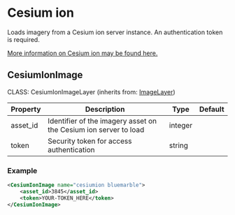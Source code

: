 # Cesium ion

Loads imagery from a Cesium ion server instance. An authentication token is required.

[More information on Cesium ion may be found here.]([https://cesium.com/cesium-ion/)

## CesiumIonImage

CLASS: CesiumIonImageLayer (inherits from: [ImageLayer](image.md))

| Property | Description                                                  | Type    | Default |
| ---------- | ------------------------------------------------------------ | ------- | ------- |
| asset_id   | Identifier of the imagery asset on the Cesium ion server to load | integer |         |
| token      | Security token for access authentication                     | string  |         |

### Example

```xml
<CesiumIonImage name="cesiumion bluemarble">
    <asset_id>3845</asset_id>
    <token>YOUR-TOKEN_HERE</token>
</CesiumIonImage>
```
